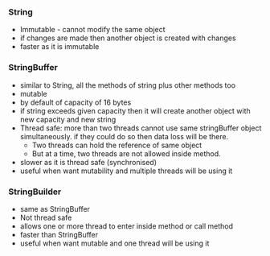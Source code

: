 ### String
- Immutable - cannot modify the same object
- if changes are made then another object is created with changes
- faster as it is immutable

### StringBuffer
- similar to String, all the methods of string plus other methods too
- mutable
- by default of capacity of 16 bytes
- if string exceeds given capacity then it will create another object with new capacity and new string
- Thread safe: more than two threads cannot use same stringBuffer object simultaneously. if they could do so then data loss will be there.
	- Two threads can hold the reference of same object
	- But at a time, two threads are not allowed inside method.
- slower as it is thread safe (synchronised)
- useful when want mutability and  multiple threads will be using it
### StringBuilder
- same as StringBuffer
- Not thread safe
- allows one or more thread to enter inside method or call method
- faster than StringBuffer
- useful when want mutable and one thread will be using it